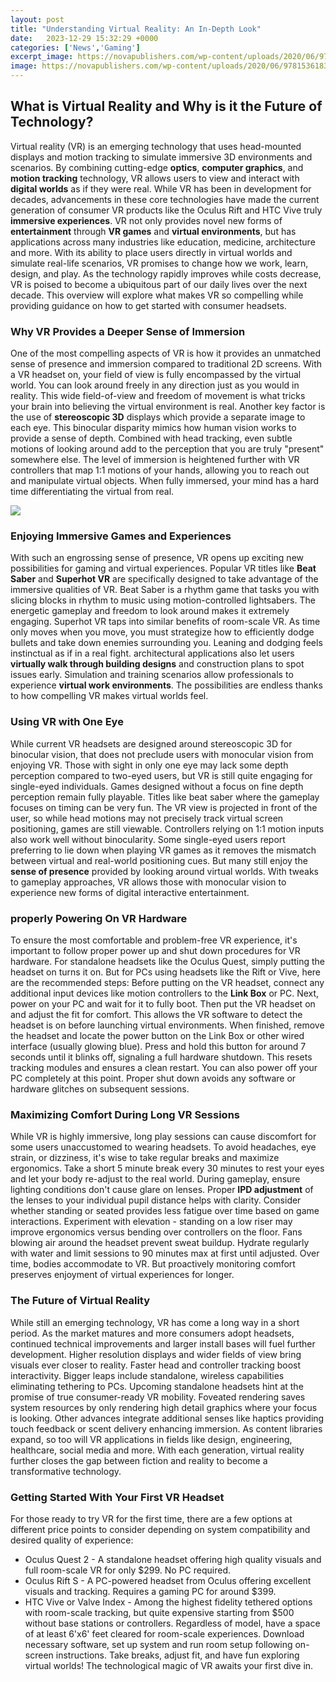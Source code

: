 ```yaml
---
layout: post
title: "Understanding Virtual Reality: An In-Depth Look"
date:   2023-12-29 15:32:29 +0000
categories: ['News','Gaming']
excerpt_image: https://novapublishers.com/wp-content/uploads/2020/06/9781536183276-scaled-1000x1618.jpg
image: https://novapublishers.com/wp-content/uploads/2020/06/9781536183276-scaled-1000x1618.jpg
---
```


##  What is Virtual Reality and Why is it the Future of Technology?
Virtual reality (VR) is an emerging technology that uses head-mounted displays and motion tracking to simulate immersive 3D environments and scenarios. By combining cutting-edge **optics**, **computer graphics**, and **motion tracking** technology, VR allows users to view and interact with **digital worlds** as if they were real. While VR has been in development for decades, advancements in these core technologies have made the current generation of consumer VR products like the Oculus Rift and HTC Vive truly **immersive experiences**. 
VR not only provides novel new forms of **entertainment** through **VR games** and **virtual environments**, but has applications across many industries like education, medicine, architecture and more. With its ability to place users directly in virtual worlds and simulate real-life scenarios, VR promises to change how we work, learn, design, and play. As the technology rapidly improves while costs decrease, VR is poised to become a ubiquitous part of our daily lives over the next decade. This overview will explore what makes VR so compelling while providing guidance on how to get started with consumer headsets.
###  Why VR Provides a Deeper Sense of Immersion  
One of the most compelling aspects of VR is how it provides an unmatched sense of presence and immersion compared to traditional 2D screens. With a VR headset on, your field of view is fully encompassed by the virtual world. You can look around freely in any direction just as you would in reality. This wide field-of-view and freedom of movement is what tricks your brain into believing the virtual environment is real. 
Another key factor is the use of **stereoscopic 3D** displays which provide a separate image to each eye. This binocular disparity mimics how human vision works to provide a sense of depth. Combined with head tracking, even subtle motions of looking around add to the perception that you are truly "present" somewhere else. The level of immersion is heightened further with VR controllers that map 1:1 motions of your hands, allowing you to reach out and manipulate virtual objects. When fully immersed, your mind has a hard time differentiating the virtual from real.

![](https://novapublishers.com/wp-content/uploads/2020/06/9781536183276-scaled-1000x1618.jpg)
###  Enjoying Immersive Games and Experiences  
With such an engrossing sense of presence, VR opens up exciting new possibilities for gaming and virtual experiences. Popular VR titles like **Beat Saber** and **Superhot VR** are specifically designed to take advantage of the immersive qualities of VR. Beat Saber is a rhythm game that tasks you with slicing blocks in rhythm to music using motion-controlled lightsabers. The energetic gameplay and freedom to look around makes it extremely engaging. 
Superhot VR taps into similar benefits of room-scale VR. As time only moves when you move, you must strategize how to efficiently dodge bullets and take down enemies surrounding you. Leaning and dodging feels instinctual as if in a real fight. architectural applications also let users **virtually walk through building designs** and construction plans to spot issues early. Simulation and training scenarios allow professionals to experience **virtual work environments**. The possibilities are endless thanks to how compelling VR makes virtual worlds feel.
###  Using VR with One Eye
While current VR headsets are designed around stereoscopic 3D for binocular vision, that does not preclude users with monocular vision from enjoying VR. Those with sight in only one eye may lack some depth perception compared to two-eyed users, but VR is still quite engaging for single-eyed individuals. 
Games designed without a focus on fine depth perception remain fully playable. Titles like beat saber where the gameplay focuses on timing can be very fun. The VR view is projected in front of the user, so while head motions may not precisely track virtual screen positioning, games are still viewable. Controllers relying on 1:1 motion inputs also work well without binocularity.
Some single-eyed users report preferring to lie down when playing VR games as it removes the mismatch between virtual and real-world positioning cues. But many still enjoy the **sense of presence** provided by looking around virtual worlds. With tweaks to gameplay approaches, VR allows those with monocular vision to experience new forms of digital interactive entertainment.
###  properly Powering On VR Hardware
To ensure the most comfortable and problem-free VR experience, it's important to follow proper power up and shut down procedures for VR hardware. For standalone headsets like the Oculus Quest, simply putting the headset on turns it on. But for PCs using headsets like the Rift or Vive, here are the recommended steps:
Before putting on the VR headset, connect any additional input devices like motion controllers to the **Link Box** or PC. Next, power on your PC and wait for it to fully boot. Then put the VR headset on and adjust the fit for comfort. This allows the VR software to detect the headset is on before launching virtual environments. 
When finished, remove the headset and locate the power button on the Link Box or other wired interface (usually glowing blue). Press and hold this button for around 7 seconds until it blinks off, signaling a full hardware shutdown. This resets tracking modules and ensures a clean restart. You can also power off your PC completely at this point. Proper shut down avoids any software or hardware glitches on subsequent sessions.
###  Maximizing Comfort During Long VR Sessions
While VR is highly immersive, long play sessions can cause discomfort for some users unaccustomed to wearing headsets. To avoid headaches, eye strain, or dizziness, it's wise to take regular breaks and maximize ergonomics.
Take a short 5 minute break every 30 minutes to rest your eyes and let your body re-adjust to the real world. During gameplay, ensure lighting conditions don't cause glare on lenses. Proper **IPD adjustment** of the lenses to your individual pupil distance helps with clarity. 
Consider whether standing or seated provides less fatigue over time based on game interactions. Experiment with elevation - standing on a low riser may improve ergonomics versus bending over controllers on the floor. Fans blowing air around the headset prevent sweat buildup. 
Hydrate regularly with water and limit sessions to 90 minutes max at first until adjusted. Over time, bodies accommodate to VR. But proactively monitoring comfort preserves enjoyment of virtual experiences for longer.
###  The Future of Virtual Reality  
While still an emerging technology, VR has come a long way in a short period. As the market matures and more consumers adopt headsets, continued technical improvements and larger install bases will fuel further development. Higher resolution displays and wider fields of view bring visuals ever closer to reality. Faster head and controller tracking boost interactivity. 
Bigger leaps include standalone, wireless capabilities eliminating tethering to PCs. Upcoming standalone headsets hint at the promise of true consumer-ready VR mobility. Foveated rendering saves system resources by only rendering high detail graphics where your focus is looking. 
Other advances integrate additional senses like haptics providing touch feedback or scent delivery enhancing immersion. As content libraries expand, so too will VR applications in fields like design, engineering, healthcare, social media and more. With each generation, virtual reality further closes the gap between fiction and reality to become a transformative technology.
###  Getting Started With Your First VR Headset
For those ready to try VR for the first time, there are a few options at different price points to consider depending on system compatibility and desired quality of experience:
- Oculus Quest 2 - A standalone headset offering high quality visuals and full room-scale VR for only $299. No PC required.
- Oculus Rift S - A PC-powered headset from Oculus offering excellent visuals and tracking. Requires a gaming PC for around $399. 
- HTC Vive or Valve Index - Among the highest fidelity tethered options with room-scale tracking, but quite expensive starting from $500 without base stations or controllers. 
Regardless of model, have a space of at least 6'x6' feet cleared for room-scale experiences. Download necessary software, set up system and run room setup following on-screen instructions. Take breaks, adjust fit, and have fun exploring virtual worlds! The technological magic of VR awaits your first dive in.